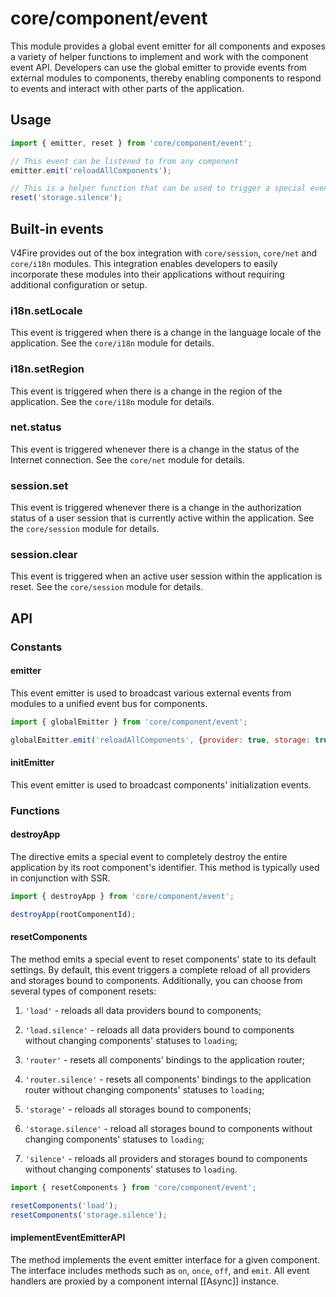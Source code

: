 # core/component/event

This module provides a global event emitter for all components
and exposes a variety of helper functions to implement and work with the component event API.
Developers can use the global emitter to provide events from external modules to components,
thereby enabling components to respond to events and interact with other parts of the application.

## Usage

```js
import { emitter, reset } from 'core/component/event';

// This event can be listened to from any component
emitter.emit('reloadAllComponents');

// This is a helper function that can be used to trigger a special event for resetting component storages
reset('storage.silence');
```

## Built-in events

V4Fire provides out of the box integration with `core/session`, `core/net` and `core/i18n` modules.
This integration enables developers to easily incorporate these modules into their applications without
requiring additional configuration or setup.

### i18n.setLocale

This event is triggered when there is a change in the language locale of the application.
See the `core/i18n` module for details.

### i18n.setRegion

This event is triggered when there is a change in the region of the application.
See the `core/i18n` module for details.

### net.status

This event is triggered whenever there is a change in the status of the Internet connection.
See the `core/net` module for details.

### session.set

This event is triggered whenever there is a change in the authorization status of a user session that is
currently active within the application.
See the `core/session` module for details.

### session.clear

This event is triggered when an active user session within the application is reset.
See the `core/session` module for details.

## API

### Constants

#### emitter

This event emitter is used to broadcast various external events from modules to a unified event bus for components.

```js
import { globalEmitter } from 'core/component/event';

globalEmitter.emit('reloadAllComponents', {provider: true, storage: true});
```

#### initEmitter

This event emitter is used to broadcast components' initialization events.

### Functions

#### destroyApp

The directive emits a special event to completely destroy the entire application by its root component's identifier.
This method is typically used in conjunction with SSR.

```js
import { destroyApp } from 'core/component/event';

destroyApp(rootComponentId);
```

#### resetComponents

The method emits a special event to reset components' state to its default settings.
By default, this event triggers a complete reload of all providers and storages bound to components.
Additionally, you can choose from several types of component resets:

1. `'load'` - reloads all data providers bound to components;
2. `'load.silence'` - reloads all data providers bound to components without changing components' statuses to `loading`;

3. `'router'` - resets all components' bindings to the application router;
4. `'router.silence'` - resets all components' bindings to the application router without changing components' statuses to `loading`;

5. `'storage'` - reloads all storages bound to components;
6. `'storage.silence'` - reload all storages bound to components without changing components' statuses to `loading`;

7. `'silence'` - reloads all providers and storages bound to components without changing components' statuses to `loading`.

```js
import { resetComponents } from 'core/component/event';

resetComponents('load');
resetComponents('storage.silence');
```

#### implementEventEmitterAPI

The method implements the event emitter interface for a given component.
The interface includes methods such as `on`, `once`, `off`, and `emit`.
All event handlers are proxied by a component internal [[Async]] instance.
